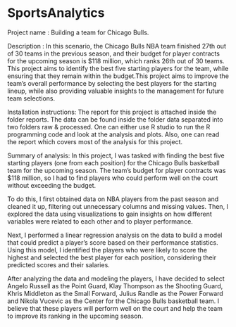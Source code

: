 # SportsAnalytics

Project name : Building a team for Chicago Bulls.

Description : In this scenario, the Chicago Bulls NBA team finished 27th out of 30 teams in the previous season, and their budget for player contracts for the upcoming season is $118 million, which ranks 26th out of 30 teams. This project aims to identify the best five starting players for the team, while ensuring that they remain within the budget.This project aims to improve the team’s overall performance by selecting the best players for the starting lineup, while also providing valuable insights to the management for future team selections.

Installation instructions: The report for this project is attached inside the folder reports. The data can be found inside the folder data separated into two folders raw & processed. One can either use R studio to run the R programming code and look at the analysis and plots. Also, one can read the report which covers most of the analysis for this project.

Summary of analysis: In this project, I was tasked with finding the best five starting players (one from each position) for the Chicago Bulls basketball team for the upcoming season. The team’s budget for player contracts was $118 million, so I had to find players who could perform well on the court without exceeding the budget.

To do this, I first obtained data on NBA players from the past season and cleaned it up, filtering out unnecessary columns and missing values. Then, I explored the data using visualizations to gain insights on how different variables were related to each other and to player performance.

Next, I performed a linear regression analysis on the data to build a model that could predict a player’s score based on their performance statistics. Using this model, I identified the players who were likely to score the highest and selected the best player for each position, considering their predicted scores and their salaries.

After analyzing the data and modeling the players, I have decided to select Angelo Russell as the Point Guard, Klay Thompson as the Shooting Guard, Khris Middleton as the Small Forward, Julius Randle as the Power Forward and Nikola Vucevic as the Center for the Chicago Bulls basketball team. I believe that these players will perform well on the court and help the team to improve its ranking in the upcoming season.
